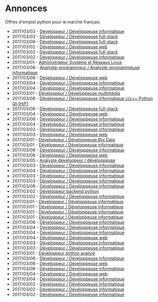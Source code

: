 # Annonces

Offres d'emploi python pour le marché français

* 2017/03/03 - [Développeur / Développeuse informatique](http://www.pyjobs.fr/jobs/details/5092/developpeur-developpeuse-informatique "Développeur / Développeuse informatique")
* 2017/03/03 - [Développeur / Développeuse full-stack](http://www.pyjobs.fr/jobs/details/5091/developpeur-developpeuse-full-stack "Développeur / Développeuse full-stack")
* 2017/03/06 - [Développeur / Développeuse full-stack](http://www.pyjobs.fr/jobs/details/5125/developpeur-developpeuse-full-stack "Développeur / Développeuse full-stack")
* 2017/03/02 - [Développeur / Développeuse web](http://www.pyjobs.fr/jobs/details/5081/developpeur-developpeuse-web "Développeur / Développeuse web")
* 2017/03/02 - [Développeur / Développeuse full-stack](http://www.pyjobs.fr/jobs/details/5083/developpeur-developpeuse-full-stack "Développeur / Développeuse full-stack")
* 2017/03/02 - [Développeur / Développeuse informatique](http://www.pyjobs.fr/jobs/details/5082/developpeur-developpeuse-informatique "Développeur / Développeuse informatique")
* 2017/03/01 - [Administrateur Système et Réseaux Linux](http://www.pyjobs.fr/jobs/details/5068/administrateur-systeme-et-reseaux-linux "Administrateur Système et Réseaux Linux")
* 2017/03/06 - [Analyste-programmeur / Analyste-programmeuse informatique](http://www.pyjobs.fr/jobs/details/5124/analyste-programmeur-analyste-programmeuse-informatique "Analyste-programmeur / Analyste-programmeuse informatique")
* 2017/03/06 - [Développeur / Développeuse web](http://www.pyjobs.fr/jobs/details/5123/developpeur-developpeuse-web "Développeur / Développeuse web")
* 2017/03/04 - [Développeur / Développeuse informatique](http://www.pyjobs.fr/jobs/details/5105/developpeur-developpeuse-informatique "Développeur / Développeuse informatique")
* 2017/03/04 - [Développeur / Développeuse informatique](http://www.pyjobs.fr/jobs/details/5104/developpeur-developpeuse-informatique "Développeur / Développeuse informatique")
* 2017/03/01 - [Développeur / Développeuse multimédia](http://www.pyjobs.fr/jobs/details/5074/developpeur-developpeuse-multimedia "Développeur / Développeuse multimédia")
* 2017/03/06 - [Développeur / Développeuse informatique c/c++ Python Qt (H/F)](http://www.pyjobs.fr/jobs/details/5122/developpeur-developpeuse-informatique-c-c-python-qt-h-f "Développeur / Développeuse informatique c/c++ Python Qt (H/F)")
* 2017/03/06 - [Développeur / Développeuse full-stack](http://www.pyjobs.fr/jobs/details/5111/developpeur-developpeuse-full-stack "Développeur / Développeuse full-stack")
* 2017/03/04 - [Développeur / Développeuse web](http://www.pyjobs.fr/jobs/details/5107/developpeur-developpeuse-web "Développeur / Développeuse web")
* 2017/03/06 - [Développeur / Développeuse informatique](http://www.pyjobs.fr/jobs/details/5110/developpeur-developpeuse-informatique "Développeur / Développeuse informatique")
* 2017/03/04 - [Développeur / Développeuse informatique](http://www.pyjobs.fr/jobs/details/5106/developpeur-developpeuse-informatique "Développeur / Développeuse informatique")
* 2017/03/02 - [Développeur / Développeuse informatique](http://www.pyjobs.fr/jobs/details/5090/developpeur-developpeuse-informatique "Développeur / Développeuse informatique")
* 2017/03/03 - [Développeur / Développeuse web](http://www.pyjobs.fr/jobs/details/5097/developpeur-developpeuse-web "Développeur / Développeuse web")
* 2017/03/01 - [Développeur / Développeuse Big Data](http://www.pyjobs.fr/jobs/details/5069/developpeur-developpeuse-big-data "Développeur / Développeuse Big Data")
* 2017/03/01 - [Développeur / Développeuse informatique](http://www.pyjobs.fr/jobs/details/5073/developpeur-developpeuse-informatique "Développeur / Développeuse informatique")
* 2017/03/06 - [Développeur / Développeuse informatique](http://www.pyjobs.fr/jobs/details/5121/developpeur-developpeuse-informatique "Développeur / Développeuse informatique")
* 2017/03/06 - [Développeur / Développeuse web](http://www.pyjobs.fr/jobs/details/5120/developpeur-developpeuse-web "Développeur / Développeuse web")
* 2017/03/05 - [Analyste développeur / développeuse](http://www.pyjobs.fr/jobs/details/5109/analyste-developpeur-developpeuse "Analyste développeur / développeuse")
* 2017/03/03 - [Développeur / Développeuse informatique](http://www.pyjobs.fr/jobs/details/5098/developpeur-developpeuse-informatique "Développeur / Développeuse informatique")
* 2017/03/04 - [Développeur / Développeuse informatique](http://www.pyjobs.fr/jobs/details/5103/developpeur-developpeuse-informatique "Développeur / Développeuse informatique")
* 2017/03/03 - [Développeur / Développeuse informatique](http://www.pyjobs.fr/jobs/details/5096/developpeur-developpeuse-informatique "Développeur / Développeuse informatique")
* 2017/03/03 - [Développeur / Développeuse informatique](http://www.pyjobs.fr/jobs/details/5095/developpeur-developpeuse-informatique "Développeur / Développeuse informatique")
* 2017/03/06 - [Développeur / Développeuse informatique](http://www.pyjobs.fr/jobs/details/5119/developpeur-developpeuse-informatique "Développeur / Développeuse informatique")
* 2017/03/02 - [Développeur backend python](http://www.pyjobs.fr/jobs/details/5089/developpeur-backend-python "Développeur backend python")
* 2017/03/02 - [Développeur / Développeuse informatique](http://www.pyjobs.fr/jobs/details/5088/developpeur-developpeuse-informatique "Développeur / Développeuse informatique")
* 2017/03/01 - [Développeur / Développeuse informatique](http://www.pyjobs.fr/jobs/details/5067/developpeur-developpeuse-informatique "Développeur / Développeuse informatique")
* 2017/03/01 - [Développeur / Développeuse informatique](http://www.pyjobs.fr/jobs/details/5063/developpeur-developpeuse-informatique "Développeur / Développeuse informatique")
* 2017/03/01 - [Développeur / Développeuse informatique](http://www.pyjobs.fr/jobs/details/5080/developpeur-developpeuse-informatique "Développeur / Développeuse informatique")
* 2017/03/01 - [Développeur / Développeuse informatique](http://www.pyjobs.fr/jobs/details/5079/developpeur-developpeuse-informatique "Développeur / Développeuse informatique")
* 2017/03/06 - [Développeur / Développeuse informatique](http://www.pyjobs.fr/jobs/details/5118/developpeur-developpeuse-informatique "Développeur / Développeuse informatique")
* 2017/03/04 - [Développeur / Développeuse informatique](http://www.pyjobs.fr/jobs/details/5100/developpeur-developpeuse-informatique "Développeur / Développeuse informatique")
* 2017/03/04 - [Développeur / Développeuse informatique](http://www.pyjobs.fr/jobs/details/5102/developpeur-developpeuse-informatique "Développeur / Développeuse informatique")
* 2017/03/04 - [Développeur / Développeuse web](http://www.pyjobs.fr/jobs/details/5101/developpeur-developpeuse-web "Développeur / Développeuse web")
* 2017/03/03 - [Développeur / Développeuse informatique](http://www.pyjobs.fr/jobs/details/5093/developpeur-developpeuse-informatique "Développeur / Développeuse informatique")
* 2017/03/03 - [Développeur / Développeuse informatique](http://www.pyjobs.fr/jobs/details/5094/developpeur-developpeuse-informatique "Développeur / Développeuse informatique")
* 2017/03/01 - [Développeur python avancé](http://www.pyjobs.fr/jobs/details/5078/developpeur-python-avance "Développeur python avancé")
* 2017/03/06 - [Développeur / Développeuse informatique](http://www.pyjobs.fr/jobs/details/5116/developpeur-developpeuse-informatique "Développeur / Développeuse informatique")
* 2017/03/06 - [Développeur / Développeuse web](http://www.pyjobs.fr/jobs/details/5117/developpeur-developpeuse-web "Développeur / Développeuse web")
* 2017/03/06 - [Développeur / Développeuse informatique](http://www.pyjobs.fr/jobs/details/5115/developpeur-developpeuse-informatique "Développeur / Développeuse informatique")
* 2017/03/04 - [Développeur / Développeuse web](http://www.pyjobs.fr/jobs/details/5099/developpeur-developpeuse-web "Développeur / Développeuse web")
* 2017/03/04 - [Développeur / Développeuse informatique](http://www.pyjobs.fr/jobs/details/5108/developpeur-developpeuse-informatique "Développeur / Développeuse informatique")
* 2017/03/02 - [Développeur / Développeuse informatique](http://www.pyjobs.fr/jobs/details/5085/developpeur-developpeuse-informatique "Développeur / Développeuse informatique")
* 2017/03/02 - [Développeur / Développeuse informatique](http://www.pyjobs.fr/jobs/details/5084/developpeur-developpeuse-informatique "Développeur / Développeuse informatique")
* 2017/03/02 - [Développeur / Développeuse informatique](http://www.pyjobs.fr/jobs/details/5086/developpeur-developpeuse-informatique "Développeur / Développeuse informatique")

